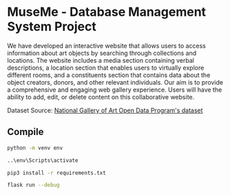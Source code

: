 # MuseMe - Database Management System Project

We have developed an interactive website that allows users to access information about art objects by searching through collections and locations. The website includes a media section containing verbal descriptions, a location section that enables users to virtually explore different rooms, and a constituents section that contains data about the object creators, donors, and other relevant individuals. Our aim is to provide a comprehensive and engaging web gallery experience. Users will have the ability to add, edit, or delete content on this collaborative website.

Dataset Source: [National Gallery of Art Open Data Program's dataset](https://github.com/NationalGalleryOfArt/opendata)

## Compile

```bash
python -m venv env

..\env\Scripts\activate

pip3 install -r requirements.txt

flask run --debug
```
